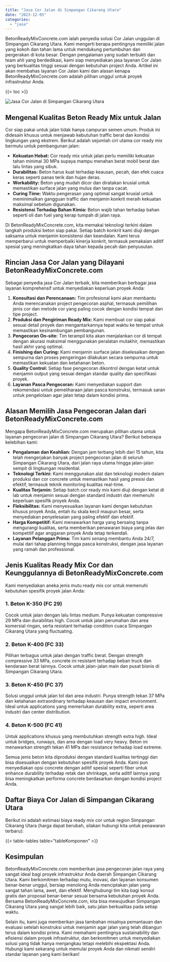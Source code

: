 ```yaml
---
title: "Jasa Cor Jalan di Simpangan Cikarang Utara"
date: "2023-12-05"
categories: 
  - "jasa"
---
```


BetonReadyMixConcrete.com ialah penyedia solusi Cor Jalan unggulan di Simpangan Cikarang Utara. Kami mengerti berapa pentingnya memiliki jalan yang kokoh dan tahan lama untuk mendukung pertumbuhan dan pergerakan di kota besar. Dengan pengalaman yang sudah terbukti dan team ahli yang berdedikasi, kami siap menyediakan jasa layanan Cor Jalan yang berkualitas tinggi sesuai dengan kebutuhan project Anda. Artikel ini akan membahas layanan Cor Jalan kami dan alasan kenapa BetonReadyMixConcrete.com adalah pilihan unggul untuk proyek infrastruktur Anda.

{{< toc >}}

![Jasa Cor Jalan di Simpangan Cikarang Utara](https://betoncor8.github.io/cor/harga-beton-readymix-concrete%20(7).png)

## Mengenal Kualitas Beton Ready Mix untuk Jalan

Cor siap pakai untuk jalan tidak hanya campuran semen umum. Produk ini didesain khusus untuk menjawab kebutuhan traffic berat dan kondisi lingkungan yang ekstrem. Berikut adalah sejumlah ciri utama cor ready mix bermutu untuk pembangunan jalan:

- **Kekuatan Hebat:** Cor ready mix untuk jalan perlu memiliki kekuatan tahan minimal 30 MPa supaya mampu menahan berat mobil berat dan lalu lintas yang sibuk.
- **Durabilitas:** Beton harus kuat terhadap keausan, pecah, dan efek cuaca keras seperti panas terik dan hujan deras.
- **Workability:** Beton yang mudah dicor dan diratakan krusial untuk memastikan surface jalan yang mulus dan tanpa cacat.
- **Curing Time:** Waktu pengerasan yang optimal sangat krusial untuk meminimalkan gangguan traffic dan menjamin konkrit meraih kekuatan maksimal sebelum digunakan.
- **Resistensi Terhadap Bahan Kimia:** Beton wajib tahan terhadap bahan seperti oli dan fuel yang kerap tumpah di jalan raya.

Di BetonReadyMixConcrete.com, kita memakai teknologi terkini dalam langkah produksi beton siap pakai. Setiap batch konkrit kami diuji dengan saksama untuk menjamin konsistensi dan keandalan. Kami terus memperbarui untuk memperbaiki kinerja konkrit, termasuk pemakaian aditif spesial yang meningkatkan daya tahan kepada pecah dan penyusutan.

## Rincian Jasa Cor Jalan yang Dilayani BetonReadyMixConcrete.com

Sebagai penyedia jasa Cor Jalan terbaik, kita memberikan berbagai jasa layanan komprehensif untuk menyediakan keperluan proyek Anda:

1. **Konsultasi dan Perencanaan:** Tim profesional kami akan membantu Anda merencanakan project pengecoran asphal, termasuk pemilihan jenis cor dan metode cor yang paling cocok dengan kondisi tempat dan tipe project.
2. **Produksi dan Pengiriman Ready Mix:** Kami membuat cor siap pakai sesuai detail proyek dan mengantarkannya tepat waktu ke tempat untuk memastikan kesinambungan pembangunan.
3. **Pengecoran On-site:** Tim terampil kita akan menjalankan cor di tempat dengan akurasi maksimal menggunakan peralatan mutakhir, memastikan hasil akhir yang optimal.
4. **Finishing dan Curing:** Kami menjamin surface jalan diselesaikan dengan sempurna dan proses pengeringan dilakukan secara sempurna untuk memastikan kekuatan dan ketahanan beton.
5. **Quality Control:** Setiap fase pengecoran dikontrol dengan ketat untuk menjamin output yang sesuai dengan standar quality dan specifikasi proyek.
6. **Layanan Pasca Pengecoran:** Kami menyediakan support dan rekomendasi untuk pemeliharaan jalan pasca konstruksi, termasuk saran untuk pengelolaan agar jalan tetap dalam kondisi prima.

## Alasan Memilih Jasa Pengecoran Jalan dari BetonReadyMixConcrete.com

Mengapa BetonReadyMixConcrete.com merupakan pilihan utama untuk layanan pengecoran jalan di Simpangan Cikarang Utara? Berikut beberapa kelebihan kami:

- **Pengalaman dan Keahlian:** Dengan jam terbang lebih dari 15 tahun, kita telah mengerjakan banyak project pengecoran jalan di seluruh Simpangan Cikarang Utara, dari jalan raya utama hingga jalan-jalan sempit di lingkungan residential.
- **Teknologi Terkini:** Kami menggunakan alat dan teknologi modern dalam produksi dan cor concrete untuk memastikan hasil yang presisi dan efektif, termasuk teknik monitoring kualitas real-time.
- **Kualitas Terjamin:** Setiap batch cor ready mix kami diuji dengan ketat di lab untuk menjamin sesuai dengan standard industri dan memenuhi keperluan spesifik proyek Anda.
- **Fleksibilitas:** Kami menyesuaikan layanan kami dengan kebutuhan khusus proyek Anda, entah itu skala kecil maupun besar, serta menyediakan penyelesaian yang paling efektif dan efektif.
- **Harga Kompetitif:** Kami menawarkan harga yang bersaing tanpa mengurangi kualitas, serta memberikan penawaran biaya yang jelas dan kompetitif agar anggaran proyek Anda tetap terkendali.
- **Layanan Pelanggan Prima:** Tim kami senang membantu Anda 24/7, mulai dari tahap planning hingga pasca konstruksi, dengan jasa layanan yang ramah dan professional.

## Jenis Kualitas Ready Mix Cor dan Keunggulannya di BetonReadyMixConcrete.com

Kami menyediakan aneka jenis mutu ready mix cor untuk memenuhi kebutuhan spesifik proyek jalan Anda:

### 1\. Beton K-350 (FC 29)

Cocok untuk jalan dengan lalu lintas medium. Punya kekuatan compressive 29 MPa dan durabilitas high. Cocok untuk jalan perumahan dan area komersial ringan, serta resistant terhadap condition cuaca Simpangan Cikarang Utara yang fluctuating.

### 2\. Beton K-400 (FC 33)

Pilihan terbagus untuk jalan dengan traffic berat. Dengan strength compressive 33 MPa, concrete ini resistant terhadap beban truck dan kendaraan berat lainnya. Cocok untuk jalan-jalan main dan pusat bisnis di Simpangan Cikarang Utara.

### 3\. Beton K-450 (FC 37)

Solusi unggul untuk jalan tol dan area industri. Punya strength tekan 37 MPa dan ketahanan extraordinary terhadap keausan dan impact environment. Ideal untuk applications yang memerlukan durability extra, seperti area industri dan center distribution.

### 4\. Beton K-500 (FC 41)

Untuk applications khusus yang membutuhkan strength extra high. Ideal untuk bridges, runways, dan area dengan load very heavy. Beton ini menawarkan strength tekan 41 MPa dan resistance terhadap load extreme.

Semua jenis beton kita diproduksi dengan standard kualitas tertinggi dan bisa disesuaikan dengan kebutuhan spesifik proyek Anda. Kami pun menyediakan opsi concrete dengan aditif spesial seperti fiber untuk enhance durability terhadap retak dan shrinkage, serta aditif lainnya yang bisa meningkatkan performa concrete berdasarkan dengan kondisi project Anda.

## Daftar Biaya Cor Jalan di Simpangan Cikarang Utara

Berikut ini adalah estimasi biaya ready mix cor untuk region Simpangan Cikarang Utara (harga dapat berubah, silakan hubungi kita untuk penawaran terbaru):

{{< table-tables table="tableKomponen" >}}

## Kesimpulan

BetonReadyMixConcrete.com memberikan jasa pengecoran jalan raya yang sangat ideal bagi proyek infrastruktur Anda daerah Simpangan Cikarang Utara. Kami berkomitmen terhadap mutu, inovasi, dan layanan konsumen benar-benar unggul, bersiap menolong Anda menciptakan jalan yang sangat tahan lama, awet, dan efektif. Menghubungi tim kita bagi konsul gratis dan proposal benar-benar sesuai bersama kebutuhan proyek Anda. Bersama BetonReadyMixConcrete.com, kita bisa mewujudkan Simpangan Cikarang Utara yang sangat lebih baik, satu jalan berkualitas pada setiap waktu.

Selain itu, kami juga memberikan jasa tambahan misalnya pemantauan dan evaluasi setelah konstruksi untuk menjamin agar jalan yang telah dibangun terus dalam kondisi prima. Kami memahami pentingnya sustainability dan efisiensi dalam proyek infrastruktur, dan berkomitmen untuk menyediakan solusi yang tidak hanya menjangkau tetapi melebihi ekspektasi Anda. Hubungi kami sekarang untuk memulai proyek Anda dan nikmati sendiri standar layanan yang kami berikan!
